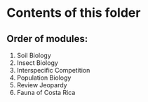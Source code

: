 # Contents of this folder
## Order of modules:
1. Soil Biology 
2. Insect Biology
3. Interspecific Competition
4. Population Biology
5. Review Jeopardy
6. Fauna of Costa Rica 
